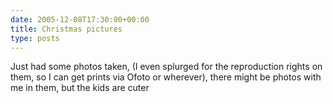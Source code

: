 ```yaml
---
date: 2005-12-08T17:30:00+00:00
title: Christmas pictures
type: posts
---
```

Just had some photos taken, (I even splurged for the reproduction rights on them, so I can get prints via Ofoto or wherever), there might be photos with me in them, but the kids are cuter
